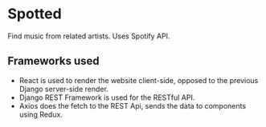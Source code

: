 # Spotted
Find music from related artists. Uses Spotify API.

## Frameworks used

* React is used to render the website client-side, opposed to the previous Django server-side render.
* Django REST Framework is used for the RESTful API.
* Axios does the fetch to the REST Api, sends the data to components using Redux.
